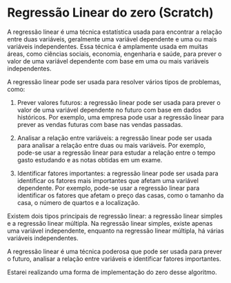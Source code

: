 # Regressão Linear do zero (Scratch)

A regressão linear é uma técnica estatística usada para encontrar a relação entre duas variáveis, geralmente uma variável dependente e uma ou mais variáveis independentes. Essa técnica é amplamente usada em muitas áreas, como ciências sociais, economia, engenharia e saúde, para prever o valor de uma variável dependente com base em uma ou mais variáveis independentes.

A regressão linear pode ser usada para resolver vários tipos de problemas, como:

1. Prever valores futuros: a regressão linear pode ser usada para prever o valor de uma variável dependente no futuro com base em dados históricos. Por exemplo, uma empresa pode usar a regressão linear para prever as vendas futuras com base nas vendas passadas.

2. Analisar a relação entre variáveis: a regressão linear pode ser usada para analisar a relação entre duas ou mais variáveis. Por exemplo, pode-se usar a regressão linear para estudar a relação entre o tempo gasto estudando e as notas obtidas em um exame.

3. Identificar fatores importantes: a regressão linear pode ser usada para identificar os fatores mais importantes que afetam uma variável dependente. Por exemplo, pode-se usar a regressão linear para identificar os fatores que afetam o preço das casas, como o tamanho da casa, o número de quartos e a localização.

Existem dois tipos principais de regressão linear: a regressão linear simples e a regressão linear múltipla. Na regressão linear simples, existe apenas uma variável independente, enquanto na regressão linear múltipla, há várias variáveis independentes.

A regressão linear é uma técnica poderosa que pode ser usada para prever o futuro, analisar a relação entre variáveis e identificar fatores importantes.

Estarei realizando uma forma de implementação do zero desse algoritmo.
